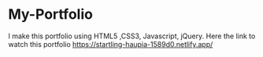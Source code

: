 # My-Portfolio
I make this portfolio using HTML5 ,CSS3, Javascript, jQuery.
Here the link to watch this portfolio https://startling-haupia-1589d0.netlify.app/
